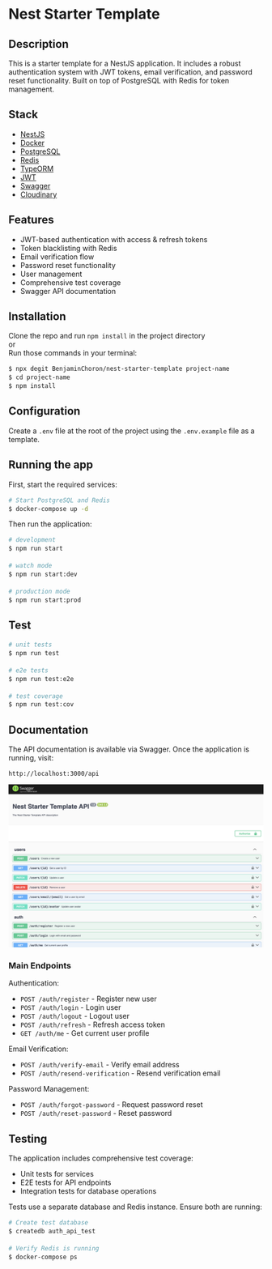 # Nest Starter Template

## Description

This is a starter template for a NestJS application. It includes a robust authentication system with JWT tokens, email verification, and password reset functionality. Built on top of PostgreSQL with Redis for token management.

## Stack

- [NestJS](https://nestjs.com/)
- [Docker](https://www.docker.com/)
- [PostgreSQL](https://www.postgresql.org/)
- [Redis](https://redis.io/)
- [TypeORM](https://typeorm.io/)
- [JWT](https://jwt.io/)
- [Swagger](https://swagger.io/)
- [Cloudinary](https://cloudinary.com/)

## Features

- JWT-based authentication with access & refresh tokens
- Token blacklisting with Redis
- Email verification flow
- Password reset functionality
- User management
- Comprehensive test coverage
- Swagger API documentation

## Installation

Clone the repo and run `npm install` in the project directory\
or\
Run those commands in your terminal:

```bash
$ npx degit BenjaminChoron/nest-starter-template project-name
$ cd project-name
$ npm install
```

## Configuration

Create a `.env` file at the root of the project using the `.env.example` file as a template.

## Running the app

First, start the required services:

```bash
# Start PostgreSQL and Redis
$ docker-compose up -d
```

Then run the application:

```bash
# development
$ npm run start

# watch mode
$ npm run start:dev

# production mode
$ npm run start:prod
```

## Test

```bash
# unit tests
$ npm run test

# e2e tests
$ npm run test:e2e

# test coverage
$ npm run test:cov
```

## Documentation

The API documentation is available via Swagger. Once the application is running, visit:

```
http://localhost:3000/api
```

![Swagger screenshot](/assets/screenshots/swagger.png)

### Main Endpoints

Authentication:

- `POST /auth/register` - Register new user
- `POST /auth/login` - Login user
- `POST /auth/logout` - Logout user
- `POST /auth/refresh` - Refresh access token
- `GET /auth/me` - Get current user profile

Email Verification:

- `POST /auth/verify-email` - Verify email address
- `POST /auth/resend-verification` - Resend verification email

Password Management:

- `POST /auth/forgot-password` - Request password reset
- `POST /auth/reset-password` - Reset password

## Testing

The application includes comprehensive test coverage:

- Unit tests for services
- E2E tests for API endpoints
- Integration tests for database operations

Tests use a separate database and Redis instance. Ensure both are running:

```bash
# Create test database
$ createdb auth_api_test

# Verify Redis is running
$ docker-compose ps
```
